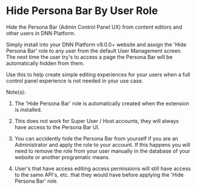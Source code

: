 # Hide Persona Bar By User Role

Hide the Persona Bar (Admin Control Panel UX) from content editors and other users in DNN Platform. 

Simply install into your DNN Platform v9.0.0+ website and assign the 'Hide Persona Bar' role to any user from the default User Management screen. The next time the user try's to access a page the Persona Bar will be automatically hidden from them.

Use this to help create simple editing experiences for your users when a full control panel experience is not needed in your use case. 

Note(s): 

1. The 'Hide Persona Bar' role is automatically created when the extension is installed.

2. This does not work for Super User / Host accounts, they will always have access to the Persona Bar UI.

3. You can accidently hide the Persona Bar from yourself if you are an Administrator and apply the role to your account. If this happens you will need to remove the role from your user manually in the database of your website or another programatic means.

4. User's that have access editing access permissions will still have access to the same API's, etc. that they would have before applying the 'Hide Persona Bar' role.
